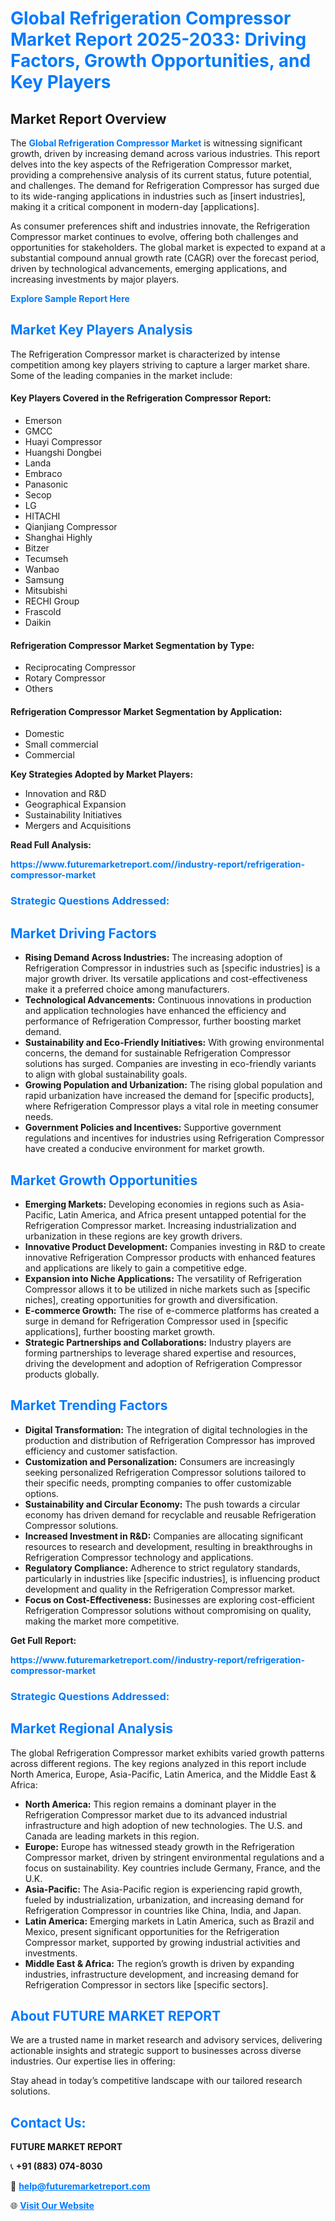 <h1 style="color: #007BFF;">Global Refrigeration Compressor Market Report 2025-2033: Driving Factors, Growth Opportunities, and Key Players</h1>

<section id="overview">
<h2>Market Report Overview</h2>
<p>The <a href="https://www.futuremarketreport.com//industry-report/refrigeration-compressor-market" style="color: #007BFF; text-decoration: none;"><strong>Global Refrigeration Compressor Market</strong></a> is witnessing significant growth, driven by increasing demand across various industries. This report delves into the key aspects of the Refrigeration Compressor market, providing a comprehensive analysis of its current status, future potential, and challenges. The demand for Refrigeration Compressor has surged due to its wide-ranging applications in industries such as [insert industries], making it a critical component in modern-day [applications].</p>
<p>As consumer preferences shift and industries innovate, the Refrigeration Compressor market continues to evolve, offering both challenges and opportunities for stakeholders. The global market is expected to expand at a substantial compound annual growth rate (CAGR) over the forecast period, driven by technological advancements, emerging applications, and increasing investments by major players.</p>
</section>

<section id="overview">
<p><a href="https://www.futuremarketreport.com//request-sample/reportId=88412" style="color: #007BFF; text-decoration: none;"><strong>Explore Sample Report Here</strong></a></p>
</section>

<section id="key-players">
<h2 style="color: #007BFF;">Market Key Players Analysis</h2>
<p>The Refrigeration Compressor market is characterized by intense competition among key players striving to capture a larger market share. Some of the leading companies in the market include:</p>
<h4>Key Players Covered in the Refrigeration Compressor Report:</h4>
<ul><li>Emerson</li><li>GMCC</li><li>Huayi Compressor</li><li>Huangshi Dongbei</li><li>Landa</li><li>Embraco</li><li>Panasonic</li><li>Secop</li><li>LG</li><li>HITACHI</li><li>Qianjiang Compressor</li><li>Shanghai Highly</li><li>Bitzer</li><li>Tecumseh</li><li>Wanbao</li><li>Samsung</li><li>Mitsubishi</li><li>RECHI Group</li><li>Frascold</li><li>Daikin</li></ul>
<h4>Refrigeration Compressor Market Segmentation by Type:</h4>
<ul><li>Reciprocating Compressor</li><li>Rotary Compressor</li><li>Others</li></ul>

<h4>Refrigeration Compressor Market Segmentation by Application:</h4>
<ul><li>Domestic</li><li>Small commercial</li><li>Commercial</li></ul>
<p><strong>Key Strategies Adopted by Market Players:</strong></p>
<ul>
<li>Innovation and R&D</li>
<li>Geographical Expansion</li>
<li>Sustainability Initiatives</li>
<li>Mergers and Acquisitions</li>
</ul>
</section>

<section>
<p><strong>Read Full Analysis: </strong></p><a href="https://www.futuremarketreport.com//industry-report/refrigeration-compressor-market" style="color: #007BFF; text-decoration: none;"><strong>https://www.futuremarketreport.com//industry-report/refrigeration-compressor-market</strong></a>
<h3 style="color: #007BFF;">Strategic Questions Addressed:</h3>
</section>

<section id="driving-factors">
<h2 style="color: #007BFF;">Market Driving Factors</h2>
<ul>
<li><strong>Rising Demand Across Industries:</strong> The increasing adoption of Refrigeration Compressor in industries such as [specific industries] is a major growth driver. Its versatile applications and cost-effectiveness make it a preferred choice among manufacturers.</li>
<li><strong>Technological Advancements:</strong> Continuous innovations in production and application technologies have enhanced the efficiency and performance of Refrigeration Compressor, further boosting market demand.</li>
<li><strong>Sustainability and Eco-Friendly Initiatives:</strong> With growing environmental concerns, the demand for sustainable Refrigeration Compressor solutions has surged. Companies are investing in eco-friendly variants to align with global sustainability goals.</li>
<li><strong>Growing Population and Urbanization:</strong> The rising global population and rapid urbanization have increased the demand for [specific products], where Refrigeration Compressor plays a vital role in meeting consumer needs.</li>
<li><strong>Government Policies and Incentives:</strong> Supportive government regulations and incentives for industries using Refrigeration Compressor have created a conducive environment for market growth.</li>
</ul>
</section>

<section id="growth-opportunities">
<h2 style="color: #007BFF;">Market Growth Opportunities</h2>
<ul>
<li><strong>Emerging Markets:</strong> Developing economies in regions such as Asia-Pacific, Latin America, and Africa present untapped potential for the Refrigeration Compressor market. Increasing industrialization and urbanization in these regions are key growth drivers.</li>
<li><strong>Innovative Product Development:</strong> Companies investing in R&D to create innovative Refrigeration Compressor products with enhanced features and applications are likely to gain a competitive edge.</li>
<li><strong>Expansion into Niche Applications:</strong> The versatility of Refrigeration Compressor allows it to be utilized in niche markets such as [specific niches], creating opportunities for growth and diversification.</li>
<li><strong>E-commerce Growth:</strong> The rise of e-commerce platforms has created a surge in demand for Refrigeration Compressor used in [specific applications], further boosting market growth.</li>
<li><strong>Strategic Partnerships and Collaborations:</strong> Industry players are forming partnerships to leverage shared expertise and resources, driving the development and adoption of Refrigeration Compressor products globally.</li>
</ul>
</section>

<section id="trending-factors">
<h2 style="color: #007BFF;">Market Trending Factors</h2>
<ul>
<li><strong>Digital Transformation:</strong> The integration of digital technologies in the production and distribution of Refrigeration Compressor has improved efficiency and customer satisfaction.</li>
<li><strong>Customization and Personalization:</strong> Consumers are increasingly seeking personalized Refrigeration Compressor solutions tailored to their specific needs, prompting companies to offer customizable options.</li>
<li><strong>Sustainability and Circular Economy:</strong> The push towards a circular economy has driven demand for recyclable and reusable Refrigeration Compressor solutions.</li>
<li><strong>Increased Investment in R&D:</strong> Companies are allocating significant resources to research and development, resulting in breakthroughs in Refrigeration Compressor technology and applications.</li>
<li><strong>Regulatory Compliance:</strong> Adherence to strict regulatory standards, particularly in industries like [specific industries], is influencing product development and quality in the Refrigeration Compressor market.</li>
<li><strong>Focus on Cost-Effectiveness:</strong> Businesses are exploring cost-efficient Refrigeration Compressor solutions without compromising on quality, making the market more competitive.</li>
</ul>
</section>

<section>
<p><strong>Get Full Report: </strong></p><a href="https://www.futuremarketreport.com//industry-report/refrigeration-compressor-market" style="color: #007BFF; text-decoration: none;"><strong>https://www.futuremarketreport.com//industry-report/refrigeration-compressor-market</strong></a>
<h3 style="color: #007BFF;">Strategic Questions Addressed:</h3>
</section>


<section id="regional-analysis">
<h2 style="color: #007BFF;">Market Regional Analysis</h2>
<p>The global Refrigeration Compressor market exhibits varied growth patterns across different regions. The key regions analyzed in this report include North America, Europe, Asia-Pacific, Latin America, and the Middle East & Africa:</p>
<ul>
<li><strong>North America:</strong> This region remains a dominant player in the Refrigeration Compressor market due to its advanced industrial infrastructure and high adoption of new technologies. The U.S. and Canada are leading markets in this region.</li>
<li><strong>Europe:</strong> Europe has witnessed steady growth in the Refrigeration Compressor market, driven by stringent environmental regulations and a focus on sustainability. Key countries include Germany, France, and the U.K.</li>
<li><strong>Asia-Pacific:</strong> The Asia-Pacific region is experiencing rapid growth, fueled by industrialization, urbanization, and increasing demand for Refrigeration Compressor in countries like China, India, and Japan.</li>
<li><strong>Latin America:</strong> Emerging markets in Latin America, such as Brazil and Mexico, present significant opportunities for the Refrigeration Compressor market, supported by growing industrial activities and investments.</li>
<li><strong>Middle East & Africa:</strong> The region’s growth is driven by expanding industries, infrastructure development, and increasing demand for Refrigeration Compressor in sectors like [specific sectors].</li>
</ul>
</section>

<footer>
<h2 style="color: #007BFF;">About FUTURE MARKET REPORT</h2>
<p>We are a trusted name in market research and advisory services, delivering actionable insights and strategic support to businesses across diverse industries. Our expertise lies in offering:</p>

<p>Stay ahead in today’s competitive landscape with our tailored research solutions.</p>

<h2 style="color: #007BFF;">Contact Us:</h2>
<p><strong>FUTURE MARKET REPORT</strong></p>
<p>📞 <strong>+91 (883) 074-8030</strong></p>
<p>📧 <strong><a href="mailto:help@futuremarketreport.com" style="color: #007BFF;">help@futuremarketreport.com</a></strong></p>
<p>🌐 <strong><a href="https://www.futuremarketreport.com/" style="color: #007BFF;">Visit Our Website</a></strong></p>
</footer>
